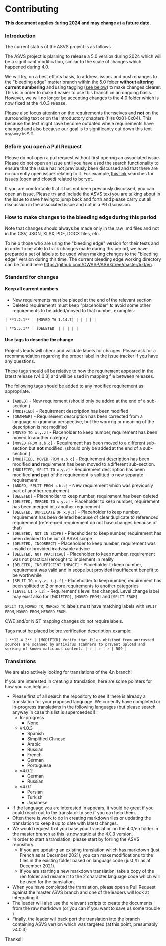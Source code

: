 # Contributing

**This document applies during 2024 and may change at a future date.**

### Introduction

The current status of the ASVS project is as follows:

The ASVS project is planning to release a 5.0 version during 2024 which will be a significant modification, similar to the scale of changes which happened during 4.0.
 
We will try, on a best efforts basis, to address issues and push changes to the "bleeding edge" master branch within the 5.0 folder **without altering current numbering** and using tagging ([see below](CONTRIBUTING.md#use-tags-to-describe-the-change)) to make changes clearer. This is in order to make it easier to use this branch on an ongoing basis. However, we will no longer be accepting changes to the 4.0 folder which is now fixed at the 4.0.3 release.

Please also focus attention on the requirements themselves and **not** on the surrounding text or on the introductory chapters (files 0x01-0x04). This because the text might have become outdated where requirements have changed and also because our goal is to significantly cut down this text anyway in 5.0.

### Before you open a Pull Request

Please do not open a pull request without first opening an associated issue. Please do not open an issue until you have used the search functionality to ensure that the issue has not previously been discussed and that there are no currently open issues relating to it. For example, [this link](https://github.com/OWASP/ASVS/issues?q=is%3Aissue+bcrypt) searches for issues (open and closed) related to bcrypt.

If you are comfortable that it has not been previously discussed, you can open an issue. Please try and include the ASVS text you are talking about in the issue to save having to jump back and forth and please carry out all discussion in the associated issue and not in a PR discussion.

### How to make changes to the bleeding edge during this period

Note that changes should always be made only in the raw .md files and not in the CSV, JSON, XLSX, PDF, DOCX files, etc.

To help those who are using the "bleeding edge" version for their tests and in order to be able to track changes made during this period, we have prepared a set of labels to be used when making changes to the "bleeding edge" version during this time. The current bleeding edge working directory can be found here <https://github.com/OWASP/ASVS/tree/master/5.0/en>.


### Standard for changes

#### Keep all current numbers

* New requirements must be placed at the end of the relevant section
* Deleted requirements must keep "placeholder" to avoid some other requirements to be added/moved to that number, examples:

```
| **1.2.1** | [MOVED TO 1.14.7] | | | | |
```

```
| **5.5.1** | [DELETED] | | | | |
```

#### Use tags to describe the change

Projects leads will check and validate labels for changes. Please ask for a recommendation regarding the proper label in the issue tracker if you have any questions.

These tags should all be relative to how the requirement appeared in the latest release (v4.0.3) and will be used in mapping file between releases.

The following tags should be added to any modified requirement as appropriate.

* `[ADDED]` - New requirement (should only be added at the end of a sub-section.)
* `[MODIFIED]` - Requirement description has been modified
* `[GRAMMAR]` - Requirement description has been corrected from a language or grammar perspective, but the wording or meaning of the description is not modified
* `[MOVED TO x.y.z]` - Placeholder to keep number, requirement has been moved to another category
* `[MOVED FROM a.b.c]` - Requirement has been moved to a different sub-section but **not** modified. (should only be added at the end of a sub-section.)
* `[MODIFIED, MOVED FROM a.b.c]` - Requirement description has been modified **and** requirement has been moved to a different sub-section.
* `[MODIFIED, SPLIT TO x.y.z]` - Requirement description has been modified **and** part of the requirement is splitted to new separate requirement
* `[ADDED, SPLIT FROM a.b.c]` - New requirement which was previously part of another requirement
* `[DELETED]` - Placeholder to keep number, requirement has been deleted
* `[DELETED, MERGED TO x.y.z]` - Placeholder to keep number, requirement has been merged into another requirement
* `[DELETED, DUPLICATE OF x.y.z]` - Placeholder to keep number, requirement has been deleted because of clear duplicate to referenced requirement (referenced requirement do not have changes because of that)
* `[DELETED, NOT IN SCOPE]` - Placeholder to keep number, requirement has been decided to be out of ASVS scope
* `[DELETED, INCORRECT]` - Placeholder to keep number, requirement was invalid or provided inadvisable advice
* `[DELETED, NOT PRACTICAL]` - Placeholder to keep number, requirement was not practical (enough) to implement in reality
* `[DELETED, INSUFFICIENT IMPACT]` - Placeholder to keep number, requirement was valid and in scope but provided insuffiecent benefit to be worthwhile
* `[SPLIT TO x.y.z, i.j.f]` - Placeholder to keep number, requirement has been splitted to 2 or more requirements to another categories
* `[LEVEL L1 > L2]` - Requirement's level has changed. Level change label may exist also for `[MODIFIED]`, `[MOVED FROM]` and `[SPLIT FROM]`

`SPLIT TO`, `MOVED TO`, `MERGED TO` labels must have matching labels with `SPLIT FROM`, `MOVED FROM`, `MERGED FROM`.

CWE and/or NIST mapping changes do not require labels.

Tags must be placed before verification description, example:

```
| **12.4.2** | [MODIFIED] Verify that files obtained from untrusted sources are scanned by antivirus scanners to prevent upload and serving of known malicious content. | ✓ | ✓ | ✓ | 509 |
```

### Translations

We are also actively looking for translations of the 4.n branch!

If you are interested in creating a translation, here are some pointers for how you can help us:

* Please first of all search the repository to see if there is already a translation for your proposed language. We currently have completed or in-progress translations in the following languages (but please search anyway in case this list is superceeded!):
    * In-progress
        * None
    * v4.0.3
        * Spanish
        * Simplified Chinese
        * Arabic
        * Russian
        * French
        * German
        * Portuguese
    * v4.0.2
        * German
        * Russian
    * v4.0.1
        * Persian
        * Turkish
        * Japanese
* If the language you are interested in appears, it would be great if you could reach out to the translator to see if you can help them.
* Often there is work to do in creating markdown files or updating the translation to keep it up to date with latest changes.
* We would request that you base your translation on the 4.0/en folder in the master branch as this is now static at the 4.0.3 version.
* In order to start a translation, please start by forking the ASVS repository.
    * If you are updating an existing translation which has markdown (just French as at December 2021), you can make modifications to the files in the existing folder based on language code (just /fr as at December 2021).
    * if you are starting a new markdown translation, take a copy of the /en folder and rename it to the 2 character language code which will be used for the translation. 
* When you have completed the translation, please open a Pull Request against the master ASVS branch and one of the leaders will look at integrating it.
* The leader will also use the relevant scripts to create the documents from the raw markdown (or you can if you want to save us some trouble  )
* Finally, the leader will back port the translation into the branch containing ASVS version which was targeted (at this point, presumably v4.0.3)

Thanks!!
